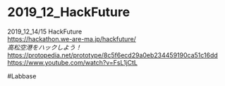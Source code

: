 # 2019_12_HackFuture
2019_12_14/15 HackFuture   
https://hackathon.we-are-ma.jp/hackfuture/  
_高松空港をハックしよう！_  
https://protopedia.net/prototype/8c5f6ecd29a0eb234459190ca51c16dd  
https://www.youtube.com/watch?v=FsL1jCtL

#Labbase
